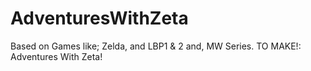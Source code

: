 AdventuresWithZeta
==================

Based on Games like; Zelda, and LBP1 &amp; 2 and, MW Series. TO MAKE!: Adventures With Zeta!
